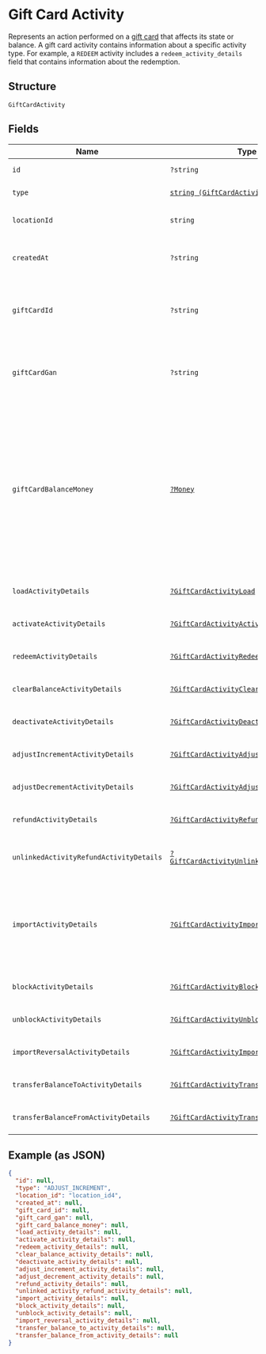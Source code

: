 
# Gift Card Activity

Represents an action performed on a [gift card](../../doc/models/gift-card.md) that affects its state or balance.
A gift card activity contains information about a specific activity type. For example, a `REDEEM` activity
includes a `redeem_activity_details` field that contains information about the redemption.

## Structure

`GiftCardActivity`

## Fields

| Name | Type | Tags | Description | Getter | Setter |
|  --- | --- | --- | --- | --- | --- |
| `id` | `?string` | Optional | The Square-assigned ID of the gift card activity. | getId(): ?string | setId(?string id): void |
| `type` | [`string (GiftCardActivityType)`](../../doc/models/gift-card-activity-type.md) | Required | Indicates the type of [gift card activity](../../doc/models/gift-card-activity.md). | getType(): string | setType(string type): void |
| `locationId` | `string` | Required | The ID of the [business location](../../doc/models/location.md) where the activity occurred. | getLocationId(): string | setLocationId(string locationId): void |
| `createdAt` | `?string` | Optional | The timestamp when the gift card activity was created, in RFC 3339 format. | getCreatedAt(): ?string | setCreatedAt(?string createdAt): void |
| `giftCardId` | `?string` | Optional | The gift card ID. When creating a gift card activity, `gift_card_id` is not required if<br>`gift_card_gan` is specified. | getGiftCardId(): ?string | setGiftCardId(?string giftCardId): void |
| `giftCardGan` | `?string` | Optional | The gift card account number (GAN). When creating a gift card activity, `gift_card_gan`<br>is not required if `gift_card_id` is specified. | getGiftCardGan(): ?string | setGiftCardGan(?string giftCardGan): void |
| `giftCardBalanceMoney` | [`?Money`](../../doc/models/money.md) | Optional | Represents an amount of money. `Money` fields can be signed or unsigned.<br>Fields that do not explicitly define whether they are signed or unsigned are<br>considered unsigned and can only hold positive amounts. For signed fields, the<br>sign of the value indicates the purpose of the money transfer. See<br>[Working with Monetary Amounts](https://developer.squareup.com/docs/build-basics/working-with-monetary-amounts)<br>for more information. | getGiftCardBalanceMoney(): ?Money | setGiftCardBalanceMoney(?Money giftCardBalanceMoney): void |
| `loadActivityDetails` | [`?GiftCardActivityLoad`](../../doc/models/gift-card-activity-load.md) | Optional | Represents details about a `LOAD` [gift card activity type](../../doc/models/gift-card-activity-type.md). | getLoadActivityDetails(): ?GiftCardActivityLoad | setLoadActivityDetails(?GiftCardActivityLoad loadActivityDetails): void |
| `activateActivityDetails` | [`?GiftCardActivityActivate`](../../doc/models/gift-card-activity-activate.md) | Optional | Represents details about an `ACTIVATE` [gift card activity type](../../doc/models/gift-card-activity-type.md). | getActivateActivityDetails(): ?GiftCardActivityActivate | setActivateActivityDetails(?GiftCardActivityActivate activateActivityDetails): void |
| `redeemActivityDetails` | [`?GiftCardActivityRedeem`](../../doc/models/gift-card-activity-redeem.md) | Optional | Represents details about a `REDEEM` [gift card activity type](../../doc/models/gift-card-activity-type.md). | getRedeemActivityDetails(): ?GiftCardActivityRedeem | setRedeemActivityDetails(?GiftCardActivityRedeem redeemActivityDetails): void |
| `clearBalanceActivityDetails` | [`?GiftCardActivityClearBalance`](../../doc/models/gift-card-activity-clear-balance.md) | Optional | Represents details about a `CLEAR_BALANCE` [gift card activity type](../../doc/models/gift-card-activity-type.md). | getClearBalanceActivityDetails(): ?GiftCardActivityClearBalance | setClearBalanceActivityDetails(?GiftCardActivityClearBalance clearBalanceActivityDetails): void |
| `deactivateActivityDetails` | [`?GiftCardActivityDeactivate`](../../doc/models/gift-card-activity-deactivate.md) | Optional | Represents details about a `DEACTIVATE` [gift card activity type](../../doc/models/gift-card-activity-type.md). | getDeactivateActivityDetails(): ?GiftCardActivityDeactivate | setDeactivateActivityDetails(?GiftCardActivityDeactivate deactivateActivityDetails): void |
| `adjustIncrementActivityDetails` | [`?GiftCardActivityAdjustIncrement`](../../doc/models/gift-card-activity-adjust-increment.md) | Optional | Represents details about an `ADJUST_INCREMENT` [gift card activity type](../../doc/models/gift-card-activity-type.md). | getAdjustIncrementActivityDetails(): ?GiftCardActivityAdjustIncrement | setAdjustIncrementActivityDetails(?GiftCardActivityAdjustIncrement adjustIncrementActivityDetails): void |
| `adjustDecrementActivityDetails` | [`?GiftCardActivityAdjustDecrement`](../../doc/models/gift-card-activity-adjust-decrement.md) | Optional | Represents details about an `ADJUST_DECREMENT` [gift card activity type](../../doc/models/gift-card-activity-type.md). | getAdjustDecrementActivityDetails(): ?GiftCardActivityAdjustDecrement | setAdjustDecrementActivityDetails(?GiftCardActivityAdjustDecrement adjustDecrementActivityDetails): void |
| `refundActivityDetails` | [`?GiftCardActivityRefund`](../../doc/models/gift-card-activity-refund.md) | Optional | Represents details about a `REFUND` [gift card activity type](../../doc/models/gift-card-activity-type.md). | getRefundActivityDetails(): ?GiftCardActivityRefund | setRefundActivityDetails(?GiftCardActivityRefund refundActivityDetails): void |
| `unlinkedActivityRefundActivityDetails` | [`?GiftCardActivityUnlinkedActivityRefund`](../../doc/models/gift-card-activity-unlinked-activity-refund.md) | Optional | Represents details about an `UNLINKED_ACTIVITY_REFUND` [gift card activity type](../../doc/models/gift-card-activity-type.md). | getUnlinkedActivityRefundActivityDetails(): ?GiftCardActivityUnlinkedActivityRefund | setUnlinkedActivityRefundActivityDetails(?GiftCardActivityUnlinkedActivityRefund unlinkedActivityRefundActivityDetails): void |
| `importActivityDetails` | [`?GiftCardActivityImport`](../../doc/models/gift-card-activity-import.md) | Optional | Represents details about an `IMPORT` [gift card activity type](../../doc/models/gift-card-activity-type.md).<br>This activity type is used when Square imports a third-party gift card, in which case the<br>`gan_source` of the gift card is set to `OTHER`. | getImportActivityDetails(): ?GiftCardActivityImport | setImportActivityDetails(?GiftCardActivityImport importActivityDetails): void |
| `blockActivityDetails` | [`?GiftCardActivityBlock`](../../doc/models/gift-card-activity-block.md) | Optional | Represents details about a `BLOCK` [gift card activity type](../../doc/models/gift-card-activity-type.md). | getBlockActivityDetails(): ?GiftCardActivityBlock | setBlockActivityDetails(?GiftCardActivityBlock blockActivityDetails): void |
| `unblockActivityDetails` | [`?GiftCardActivityUnblock`](../../doc/models/gift-card-activity-unblock.md) | Optional | Represents details about an `UNBLOCK` [gift card activity type](../../doc/models/gift-card-activity-type.md). | getUnblockActivityDetails(): ?GiftCardActivityUnblock | setUnblockActivityDetails(?GiftCardActivityUnblock unblockActivityDetails): void |
| `importReversalActivityDetails` | [`?GiftCardActivityImportReversal`](../../doc/models/gift-card-activity-import-reversal.md) | Optional | Represents details about an `IMPORT_REVERSAL` [gift card activity type](../../doc/models/gift-card-activity-type.md). | getImportReversalActivityDetails(): ?GiftCardActivityImportReversal | setImportReversalActivityDetails(?GiftCardActivityImportReversal importReversalActivityDetails): void |
| `transferBalanceToActivityDetails` | [`?GiftCardActivityTransferBalanceTo`](../../doc/models/gift-card-activity-transfer-balance-to.md) | Optional | Represents details about a `TRANSFER_BALANCE_TO` [gift card activity type](../../doc/models/gift-card-activity-type.md). | getTransferBalanceToActivityDetails(): ?GiftCardActivityTransferBalanceTo | setTransferBalanceToActivityDetails(?GiftCardActivityTransferBalanceTo transferBalanceToActivityDetails): void |
| `transferBalanceFromActivityDetails` | [`?GiftCardActivityTransferBalanceFrom`](../../doc/models/gift-card-activity-transfer-balance-from.md) | Optional | Represents details about a `TRANSFER_BALANCE_FROM` [gift card activity type](../../doc/models/gift-card-activity-type.md). | getTransferBalanceFromActivityDetails(): ?GiftCardActivityTransferBalanceFrom | setTransferBalanceFromActivityDetails(?GiftCardActivityTransferBalanceFrom transferBalanceFromActivityDetails): void |

## Example (as JSON)

```json
{
  "id": null,
  "type": "ADJUST_INCREMENT",
  "location_id": "location_id4",
  "created_at": null,
  "gift_card_id": null,
  "gift_card_gan": null,
  "gift_card_balance_money": null,
  "load_activity_details": null,
  "activate_activity_details": null,
  "redeem_activity_details": null,
  "clear_balance_activity_details": null,
  "deactivate_activity_details": null,
  "adjust_increment_activity_details": null,
  "adjust_decrement_activity_details": null,
  "refund_activity_details": null,
  "unlinked_activity_refund_activity_details": null,
  "import_activity_details": null,
  "block_activity_details": null,
  "unblock_activity_details": null,
  "import_reversal_activity_details": null,
  "transfer_balance_to_activity_details": null,
  "transfer_balance_from_activity_details": null
}
```

